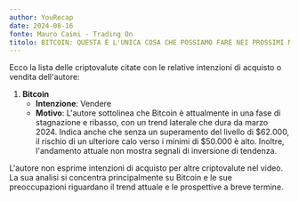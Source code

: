 ```yaml
---
author: YouRecap
date: 2024-08-16
fonte: Mauro Caimi - Trading On
titolo: BITCOIN: QUESTA È L'UNICA COSA CHE POSSIAMO FARE NEI PROSSIMI MESI
---
```


Ecco la lista delle criptovalute citate con le relative intenzioni di acquisto o vendita dell'autore:

1. **Bitcoin**
   - **Intenzione**: Vendere
   - **Motivo**: L'autore sottolinea che Bitcoin è attualmente in una fase di stagnazione e ribasso, con un trend laterale che dura da marzo 2024. Indica anche che senza un superamento del livello di $62.000, il rischio di un ulteriore calo verso i minimi di $50.000 è alto. Inoltre, l'andamento attuale non mostra segnali di inversione di tendenza.

L'autore non esprime intenzioni di acquisto per altre criptovalute nel video. La sua analisi si concentra principalmente su Bitcoin e le sue preoccupazioni riguardano il trend attuale e le prospettive a breve termine.
